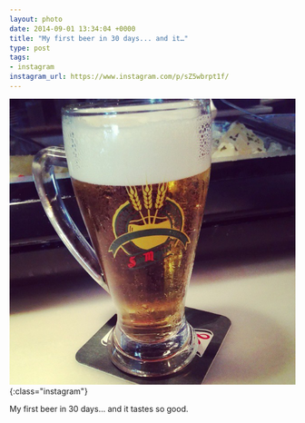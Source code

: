 ```yaml
---
layout: photo
date: 2014-09-01 13:34:04 +0000
title: "My first beer in 30 days... and it…"
type: post
tags:
- instagram
instagram_url: https://www.instagram.com/p/sZ5wbrpt1f/
---
```


![Instagram - sZ5wbrpt1f](/img/sZ5wbrpt1f.jpg){:class="instagram"}

My first beer in 30 days... and it tastes so good.
